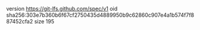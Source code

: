 version https://git-lfs.github.com/spec/v1
oid sha256:303e7b360b6f67cf2750435d4889950b9c62860c907e4a1b574f7f887452cfa2
size 195
